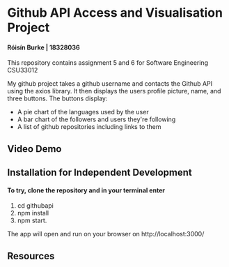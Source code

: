# Github API Access and Visualisation Project
#### Róisín Burke | 18328036
This repository contains assignment 5 and 6 for Software Engineering CSU33012

My github project takes a github username and contacts the Github API using the axios library. It then displays the users profile picture, name, and three buttons. 
The buttons display:
- A pie chart of the languages used by the user
- A bar chart of the followers and users they're following 
- A list of github repositories including links to them


## Video Demo


## Installation for Independent Development
#### To try, clone the repository and in your terminal enter 
1) cd githubapi
2) npm install
3) npm start. 

The app will open and run on your browser on http://localhost:3000/

## Resources
